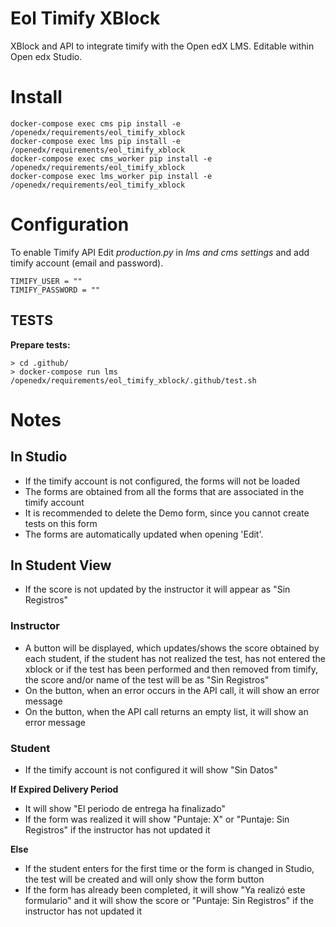 # Eol Timify XBlock

XBlock and API to integrate timify with the Open edX LMS. Editable within Open edx Studio.

# Install

    docker-compose exec cms pip install -e /openedx/requirements/eol_timify_xblock
    docker-compose exec lms pip install -e /openedx/requirements/eol_timify_xblock
    docker-compose exec cms_worker pip install -e /openedx/requirements/eol_timify_xblock
    docker-compose exec lms_worker pip install -e /openedx/requirements/eol_timify_xblock

# Configuration

To enable Timify API Edit *production.py* in *lms and cms settings* and add timify account (email and password).
    
    TIMIFY_USER = ""
    TIMIFY_PASSWORD = ""
    

## TESTS
**Prepare tests:**

    > cd .github/
    > docker-compose run lms /openedx/requirements/eol_timify_xblock/.github/test.sh

# Notes

## In Studio
  - If the timify account is not configured, the forms will not be loaded
  - The forms are obtained from all the forms that are associated in the timify account
  - It is recommended to delete the Demo form, since you cannot create tests on this form
  - The forms are automatically updated when opening 'Edit'.

## In Student View
  - If the score is not updated by the instructor it will appear as "Sin Registros"
  ### Instructor
  - A button will be displayed, which updates/shows the score obtained by each student, if the student has not realized the test, has not entered the xblock or if the test has been performed and then removed from timify, the score and/or name of the test will be as "Sin Registros"
  - On the button, when an error occurs in the API call, it will show an error message
  - On the button, when the API call returns an empty list, it will show an error message
  ### Student
  - If the timify account is not configured it will show "Sin Datos"
  
  **If Expired Delivery Period**
  - It will show "El periodo de entrega ha finalizado"
  - If the form was realized it will show "Puntaje: X" or "Puntaje: Sin Registros" if the instructor has not updated it
 
  **Else**
  - If the student enters for the first time or the form is changed in Studio, the test will be created and will only show the form button
  - If the form has already been completed, it will show "Ya realizó este formulario" and it will show the score or "Puntaje: Sin Registros" if the instructor has not updated it
